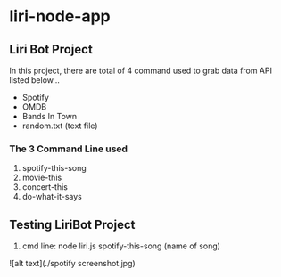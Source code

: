 # liri-node-app

## Liri Bot Project
In this project, there are total of 4 command used to grab data from API listed below...
- Spotify
- OMDB
- Bands In Town
- random.txt (text file)
### The 3 Command Line used
1. spotify-this-song
2. movie-this
3. concert-this
4. do-what-it-says

## Testing LiriBot Project
1. cmd line: node liri.js spotify-this-song (name of song)

![alt text](./spotify screenshot.jpg)
